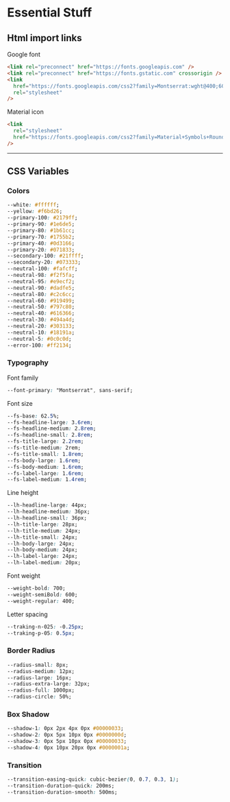 # Essential Stuff

## Html import links

Google font

```html
<link rel="preconnect" href="https://fonts.googleapis.com" />
<link rel="preconnect" href="https://fonts.gstatic.com" crossorigin />
<link
  href="https://fonts.googleapis.com/css2?family=Montserrat:wght@400;600;700&display=swap"
  rel="stylesheet"
/>
```

Material icon

```html
<link
  rel="stylesheet"
  href="https://fonts.googleapis.com/css2?family=Material+Symbols+Rounded:opsz,wght,FILL,GRAD@24,400,0..1,0"
/>
```

---

## CSS Variables

### Colors

```css
--white: #ffffff;
--yellow: #f6bd26;
--primary-100: #2179ff;
--primary-90: #1e6de5;
--primary-80: #1b61cc;
--primary-70: #1755b2;
--primary-40: #0d3166;
--primary-20: #071833;
--secondary-100: #21ffff;
--secondary-20: #073333;
--neutral-100: #fafcff;
--neutral-98: #f2f5fa;
--neutral-95: #e9ecf2;
--neutral-90: #dadfe5;
--neutral-80: #c2c6cc;
--neutral-60: #919499;
--neutral-50: #797c80;
--neutral-40: #616366;
--neutral-30: #494a4d;
--neutral-20: #303133;
--neutral-10: #18191a;
--neutral-5: #0c0c0d;
--error-100: #ff2134;
```

### Typography

Font family

```css
--font-primary: "Montserrat", sans-serif;
```

Font size

```css
--fs-base: 62.5%;
--fs-headline-large: 3.6rem;
--fs-headline-medium: 2.8rem;
--fs-headline-small: 2.8rem;
--fs-title-large: 2.2rem;
--fs-title-medium: 2rem;
--fs-title-small: 1.8rem;
--fs-body-large: 1.6rem;
--fs-body-medium: 1.6rem;
--fs-label-large: 1.6rem;
--fs-label-medium: 1.4rem;
```

Line height

```css
--lh-headline-large: 44px;
--lh-headline-medium: 36px;
--lh-headline-small: 36px;
--lh-title-large: 28px;
--lh-title-medium: 24px;
--lh-title-small: 24px;
--lh-body-large: 24px;
--lh-body-medium: 24px;
--lh-label-large: 24px;
--lh-label-medium: 20px;
```

Font weight

```css
--weight-bold: 700;
--weight-semiBold: 600;
--weight-regular: 400;
```

Letter spacing

```css
--traking-n-025: -0.25px;
--traking-p-05: 0.5px;
```

### Border Radius

```css
--radius-small: 8px;
--radius-medium: 12px;
--radius-large: 16px;
--radius-extra-large: 32px;
--radius-full: 1000px;
--radius-circle: 50%;
```

### Box Shadow

```css
--shadow-1: 0px 2px 4px 0px #00000033;
--shadow-2: 0px 5px 10px 0px #0000000d;
--shadow-3: 0px 5px 10px 0px #00000033;
--shadow-4: 0px 10px 20px 0px #0000001a;
```

### Transition

```css
--transition-easing-quick: cubic-bezier(0, 0.7, 0.3, 1);
--transition-duration-quick: 200ms;
--transition-duration-smooth: 500ms;
```
